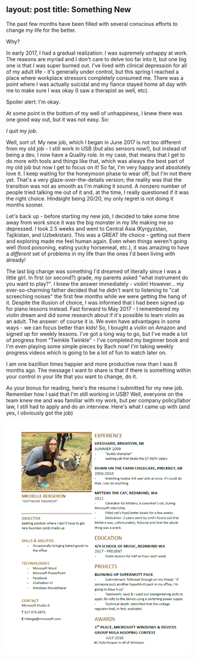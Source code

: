 layout: post
title: Something New
---

The past few months have been filled with several conscious efforts to change my life for the better.

Why?

In early 2017, I had a gradual realization: I was supremely unhappy at work.
The reasons are myriad and I don't care to delve too far into it, but one big one is that I was super burned out. I've lived with clinical depression for all of my adult life - it's generally under control, but this spring I reached a place where workplace stressors completely consumed me. There was a point where I was actually suicidal and my fiance stayed home all day with me to make sure I was okay (I saw a therapist as well, etc).

Spoiler alert: I'm okay.

At some point in the bottom of my well of unhappiness, I knew there was one good way out, but it was not easy. So:

*I quit my job.*

Well, sort of. My new job, which I began in June 2017 is not too different from my old job - I still work in USB (but also sensors now!), but instead of being a dev, I now have a Quality role. In my case, that means that I get to do more with tools and things like that, which was always the best part of my old job but now I get to focus on it!
So far, I'm very happy and absolutely love it. I keep waiting for the honeymoon phase to wear off, but I'm not there yet.
That's a very glaze-over-the-details version; the reality was that the transition was not as smooth as I'm making it sound. A nonzero number of people tried talking me out of it and, at the time, I really questioned if it was the right choice. Hindsight being 20/20, my only regret is not doing it months sooner.

Let's back up - before starting my new job, I decided to take some time away from work since it was the big monster in my life making me so depressed. I took 2.5 weeks and went to Central Asia (Kyrgyzstan, Tajikistan, and Uzbekistan). This was a GREAT life choice - getting out there and exploring made me feel human again. Even when things weren't going well (food poisoning, eating yucky horsemeat, etc.), it was amazing to have a *different* set of problems in my life than the ones I'd been living with already!

The last big change was something I'd dreamed of literally since I was a little girl. In first (or second?) grade, my parents asked "what instrument do you want to play?". I knew the answer immediately - violin!
However... my ever-so-charming father decided that he didn't want to listening to "cat screeching noises" the first few months while we were getting the hang of it. Despite the illusion of choice, I was informed that I had been signed up for piano lessons instead.
Fast forward to May 2017 - I remembered my violin dream and did some research about if it's possible to learn violin as an adult. The answer: of course it is. We even have advantages in some ways - we can focus better than kids! So, I bought a violin on Amazon and signed up for weekly lessons. I've got a long way to go, but I've made a lot of progress from "Twinkle Twinkle" - I've completed my beginner book and I'm even playing some simple pieces by Bach now! I'm taking weekly progress videos which is going to be a lot of fun to watch later on.

I am one bazillion times happier and more productive now than I was 6 months ago. The message I want to share is that if there is something within your control in your life that you want to change, do it.

As your bonus for reading, here's the resume I submitted for my new job. Remember how I said that I'm still working in USB? Well, everyone on the team knew me and was familiar with my work, but per company policy/labor law, I still had to apply and do an interview. Here's what I came up with (and yes, I obviously got the job)

![version table](../images/resume.PNG)